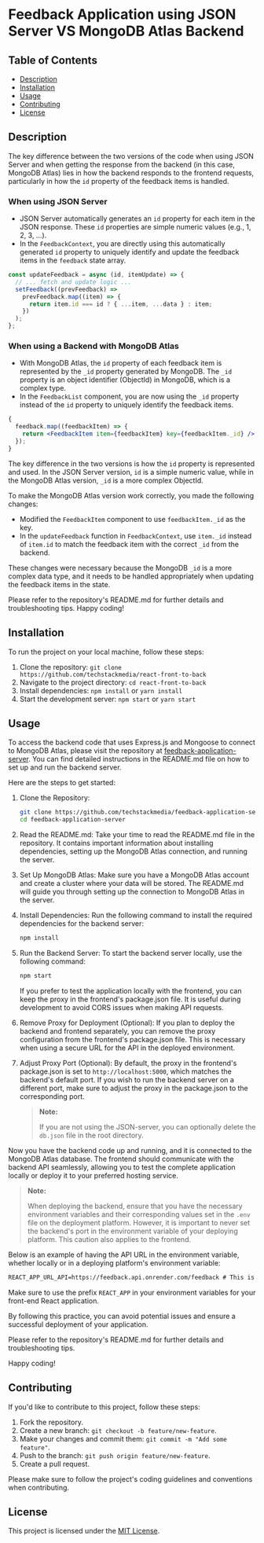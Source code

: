# Feedback Application using JSON Server VS MongoDB Atlas Backend

## Table of Contents

- [Description](#description)
- [Installation](#installation)
- [Usage](#usage)
- [Contributing](#contributing)
- [License](#license)

## Description

The key difference between the two versions of the code when using JSON Server and when getting the response from the backend (in this case, MongoDB Atlas) lies in how the backend responds to the frontend requests, particularly in how the `id` property of the feedback items is handled.

### When using JSON Server

- JSON Server automatically generates an `id` property for each item in the JSON response. These `id` properties are simple numeric values (e.g., 1, 2, 3, ...).
- In the `FeedbackContext`, you are directly using this automatically generated `id` property to uniquely identify and update the feedback items in the `feedback` state array.

```jsx
const updateFeedback = async (id, itemUpdate) => {
  // ... fetch and update logic ...
  setFeedback((prevFeedback) =>
    prevFeedback.map((item) => {
      return item.id === id ? { ...item, ...data } : item;
    })
  );
};
```

### When using a Backend with MongoDB Atlas

- With MongoDB Atlas, the `id` property of each feedback item is represented by the `_id` property generated by MongoDB. The `_id` property is an object identifier (ObjectId) in MongoDB, which is a complex type.
- In the `FeedbackList` component, you are now using the `_id` property instead of the `id` property to uniquely identify the feedback items.

```jsx
{
  feedback.map((feedbackItem) => {
    return <FeedbackItem item={feedbackItem} key={feedbackItem._id} />;
  });
}
```

The key difference in the two versions is how the `id` property is represented and used. In the JSON Server version, `id` is a simple numeric value, while in the MongoDB Atlas version, `_id` is a more complex ObjectId.

To make the MongoDB Atlas version work correctly, you made the following changes:

- Modified the `FeedbackItem` component to use `feedbackItem._id` as the key.
- In the `updateFeedback` function in `FeedbackContext`, use `item._id` instead of `item.id` to match the feedback item with the correct `_id` from the backend.

These changes were necessary because the MongoDB `_id` is a more complex data type, and it needs to be handled appropriately when updating the feedback items in the state.

Please refer to the repository's README.md for further details and troubleshooting tips. Happy coding!

## Installation

To run the project on your local machine, follow these steps:

1. Clone the repository: `git clone https://github.com/techstackmedia/react-front-to-back`
2. Navigate to the project directory: `cd react-front-to-back`
3. Install dependencies: `npm install` or `yarn install`
4. Start the development server: `npm start` or `yarn start`

## Usage

To access the backend code that uses Express.js and Mongoose to connect to MongoDB Atlas, please visit the repository at [feedback-application-server](https://github.com/techstackmedia/feedback-application-server). You can find detailed instructions in the README.md file on how to set up and run the backend server.

Here are the steps to get started:

1. Clone the Repository:

   ```bash
   git clone https://github.com/techstackmedia/feedback-application-server.git
   cd feedback-application-server
   ```

2. Read the README.md:
   Take your time to read the README.md file in the repository. It contains important information about installing dependencies, setting up the MongoDB Atlas connection, and running the server.

3. Set Up MongoDB Atlas:
   Make sure you have a MongoDB Atlas account and create a cluster where your data will be stored. The README.md will guide you through setting up the connection to MongoDB Atlas in the server.

4. Install Dependencies:
   Run the following command to install the required dependencies for the backend server:

   ```bash
   npm install
   ```

5. Run the Backend Server:
   To start the backend server locally, use the following command:

   ```bash
   npm start
   ```

   If you prefer to test the application locally with the frontend, you can keep the proxy in the frontend's package.json file. It is useful during development to avoid CORS issues when making API requests.

6. Remove Proxy for Deployment (Optional):
   If you plan to deploy the backend and frontend separately, you can remove the proxy configuration from the frontend's package.json file. This is necessary when using a secure URL for the API in the deployed environment.

7. Adjust Proxy Port (Optional):
   By default, the proxy in the frontend's package.json is set to `http://localhost:5000`, which matches the backend's default port. If you wish to run the backend server on a different port, make sure to adjust the proxy in the package.json to the corresponding port.

   > **Note:**
   >
   > If you are not using the JSON-server, you can optionally delete the `db.json` file in the root directory.

Now you have the backend code up and running, and it is connected to the MongoDB Atlas database. The frontend should communicate with the backend API seamlessly, allowing you to test the complete application locally or deploy it to your preferred hosting service.

> **Note:**
>
> When deploying the backend, ensure that you have the necessary environment variables and their corresponding values set in the `.env` file on the deployment platform. However, it is important to never set the backend's port in the environment variable of your deploying platform. This caution also applies to the frontend.

Below is an example of having the API URL in the environment variable, whether locally or in a deploying platform's environment variable:

```txt
REACT_APP_URL_API=https://feedback.api.onrender.com/feedback # This is a randomly generated URL.
```

Make sure to use the prefix `REACT_APP` in your environment variables for your front-end React application.

By following this practice, you can avoid potential issues and ensure a successful deployment of your application.

Please refer to the repository's README.md for further details and troubleshooting tips.

Happy coding!

## Contributing

If you'd like to contribute to this project, follow these steps:

1. Fork the repository.
2. Create a new branch: `git checkout -b feature/new-feature`.
3. Make your changes and commit them: `git commit -m "Add some feature"`.
4. Push to the branch: `git push origin feature/new-feature`.
5. Create a pull request.

Please make sure to follow the project's coding guidelines and conventions when contributing.

## License

This project is licensed under the [MIT License](https://opensource.org/licenses/MIT).
